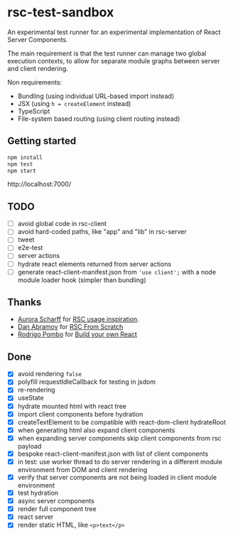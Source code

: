 # rsc-test-sandbox

An experimental test runner for an experimental implementation of React Server Components. 

The main requirement is that the test runner can manage two global execution contexts, to allow for separate module graphs between server and client rendering.

Non requirements:
- Bundling (using individual URL-based import instead)
- JSX (using `h = createElement` instead)
- TypeScript
- File-system based routing (using client routing instead)

## Getting started

```sh
npm install
npm test
npm start
```

http://localhost:7000/

## TODO

- [ ] avoid global code in rsc-client
- [ ] avoid hard-coded paths, like "app" and "lib" in rsc-server
- [ ] tweet
- [ ] e2e-test
- [ ] server actions
- [ ] hydrate react elements returned from server actions
- [ ] generate react-client-manifest.json from `'use client';` with a node module loader hook (simpler than bundling)

## Thanks

- [Aurora Scharff](https://github.com/aurorascharff) for [RSC usage inspiration](https://github.com/aurorascharff/next14-remix-jokes-rebuild).
- [Dan Abramov](https://github.com/gaearon) for [RSC From Scratch](https://github.com/reactwg/server-components/discussions/5)
- [Rodrigo Pombo](https://pomb.us/) for [Build your own React](https://pomb.us/build-your-own-react/)

## Done

- [x] avoid rendering `false`
- [x] polyfill requestIdleCallback for testing in jsdom
- [x] re-rendering
- [x] useState
- [x] hydrate mounted html with react tree
- [x] import client components before hydration
- [x] createTextElement to be compatible with react-dom-client hydrateRoot
- [x] when generating html also expand client components
- [x] when expanding server components skip client components from rsc payload
- [x] bespoke react-client-manifest.json with list of client components
- [x] in test: use worker thread to do server rendering in a different module environment from DOM and client rendering 
- [x] verify that server components are not being loaded in client module environment
- [x] test hydration
- [x] async server components
- [x] render full component tree
- [x] react server
- [x] render static HTML, like `<p>text</p>`
